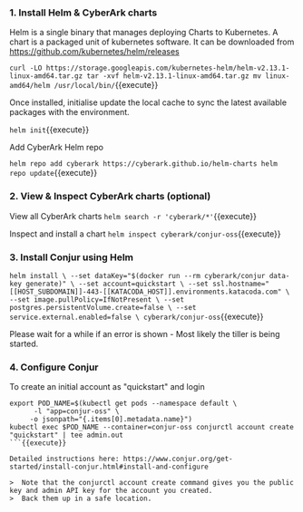 


### 1. Install Helm & CyberArk charts

Helm is a single binary that manages deploying Charts to Kubernetes. A chart is a packaged unit of kubernetes software. It can be downloaded from https://github.com/kubernetes/helm/releases

`curl -LO https://storage.googleapis.com/kubernetes-helm/helm-v2.13.1-linux-amd64.tar.gz
tar -xvf helm-v2.13.1-linux-amd64.tar.gz
mv linux-amd64/helm /usr/local/bin/`{{execute}}

Once installed, initialise update the local cache to sync the latest available packages with the environment.

`helm init`{{execute}}

Add CyberArk Helm repo

`helm repo add cyberark https://cyberark.github.io/helm-charts
helm repo update`{{execute}}

### 2. View & Inspect CyberArk charts (optional)

View all CyberArk charts
`helm search -r 'cyberark/*'`{{execute}}

Inspect and install a chart
`helm inspect cyberark/conjur-oss`{{execute}}

### 3. Install Conjur using Helm

`helm install \
  --set dataKey="$(docker run --rm cyberark/conjur data-key generate)" \
  --set account=quickstart \
  --set ssl.hostname="[[HOST_SUBDOMAIN]]-443-[[KATACODA_HOST]].environments.katacoda.com" \
  --set image.pullPolicy=IfNotPresent \
  --set postgres.persistentVolume.create=false \
  --set service.external.enabled=false \
  cyberark/conjur-oss`{{execute}}
  
Please wait for a while if an error is shown - Most likely the tiller is being started.  


### 4. Configure Conjur

To create an initial account as "quickstart" and login

```
export POD_NAME=$(kubectl get pods --namespace default \
      -l "app=conjur-oss" \
     -o jsonpath="{.items[0].metadata.name}")
kubectl exec $POD_NAME --container=conjur-oss conjurctl account create "quickstart" | tee admin.out
```{{execute}}

Detailed instructions here: https://www.conjur.org/get-started/install-conjur.html#install-and-configure

>  Note that the conjurctl account create command gives you the public key and admin API key for the account you created.
>  Back them up in a safe location.

